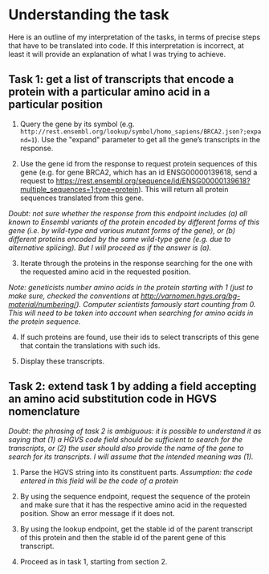 # Understanding the task

Here is an outline of my interpretation of the tasks, in terms of precise steps that have to be translated into code. If this interpretation is incorrect, at least it will provide an explanation of what I was trying to achieve.

## Task 1: get a list of transcripts that encode a protein with a particular amino acid in a particular position

1. Query the gene by its symbol (e.g. `http://rest.ensembl.org/lookup/symbol/homo_sapiens/BRCA2.json?;expand=1`). Use the "expand" parameter to get all the gene’s transcripts in the response.

2. Use the gene id from the response to request protein sequences of this gene (e.g. for gene BRCA2, which has an id ENSG00000139618, send a request to https://rest.ensembl.org/sequence/id/ENSG00000139618?multiple_sequences=1;type=protein). This will return all protein sequences translated from this gene.

_*Doubt*: not sure whether the response from this endpoint includes (a) all known to Ensembl variants of the protein encoded by different forms of this gene (i.e. by wild-type and various mutant forms of the gene), or (b) different proteins encoded by the same wild-type gene (e.g. due to alternative splicing). But I will proceed as if the answer is (a)._

3. Iterate through the proteins in the response searching for the one with the requested amino acid in the requested position.

_*Note:* geneticists number amino acids in the protein starting with 1 (just to make sure, checked the conventions at http://varnomen.hgvs.org/bg-material/numbering/). Computer scientists famously start counting from 0. This will need to be taken into account when searching for amino acids in the protein sequence._

4. If such proteins are found, use their ids to select transcripts of this gene that contain the translations with such ids.

5. Display these transcripts.

## Task 2: extend task 1 by adding a field accepting an amino acid substitution code in HGVS nomenclature

_*Doubt*: the phrasing of task 2 is ambiguous: it is possible to understand it as saying that (1) a HGVS code field should be sufficient to search for the transcripts, or (2) the user should also provide the name of the gene to search for its transcripts. I will assume that the intended meaning was (1)._

1. Parse the HGVS string into its constituent parts. _Assumption: the code entered in this field will be the code of a protein_

2. By using the sequence endpoint, request the sequence of the protein and make sure that it has the respective amino acid in the requested position. Show an error message if it does not.

3. By using the lookup endpoint, get the stable id of the parent transcript of this protein and then the stable id of the parent gene of this transcript.

4. Proceed as in task 1, starting from section 2.
